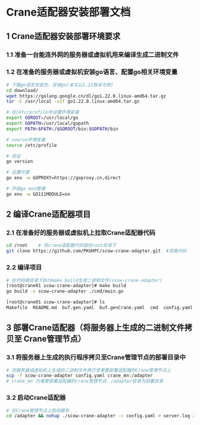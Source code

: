 # **Crane适配器安装部署文档**


## **1 Crane适配器安装部署环境要求**

### **1.1 准备一台能连外网的服务器或虚拟机用来编译生成二进制文件**
### **1.2 在准备的服务器或虚拟机安装go语言、配置go相关环境变量**

```bash
# 下载go语言安装包，安装go(本文以1.22版本为例)
cd download/
wget https://golang.google.cn/dl/go1.22.0.linux-amd64.tar.gz
tar -C /usr/local -xzf go1.22.0.linux-amd64.tar.gz

# 在/etc/profile中设置环境变量
export GOROOT=/usr/local/go
export GOPATH=/usr/local/gopath
export PATH=$PATH:/$GOROOT/bin:$GOPATH/bin

# source环境变量
source /etc/profile

# 验证
go version

# 设置代理
go env -w GOPROXY=https://goproxy.cn,direct

# 开启go mod管理
go env -w GO111MODULE=on
```

## **2 编译Crane适配器项目**

### **2.1 在准备好的服务器或虚拟机上拉取Crane适配器代码**
```bash
cd /root    # 将crane适配器代码放在root目录下
git clone https://github.com/PKUHPC/scow-crane-adapter.git  #克隆代码
```

### **2.2 编译项目**
```bash
# 在代码根目录下执行make build生成二进制文件(scow-crane-adapter)
[root@crane01 scow-crane-adapter]# make build 
go build -o scow-crane-adapter ./cmd/main.go

[root@crane01 scow-crane-adapter]# ls
Makefile  README.md  buf.gen.yaml  buf.genCrane.yaml  cmd  config.yaml  docs  gen  go.mod  go.sum  pkg  protos  scow-crane-adapter  server.log  tests
```

## **3 部署Crane适配器（将服务器上生成的二进制文件拷贝至 Crane管理节点）**
### **3.1 将服务器上生成的执行程序拷贝至Crane管理节点的部署目录中**
```bash
# 将服务器或虚拟机上生成的二进制文件拷贝至需要部署适配器的Crane管理节点上
scp -f scow-crane-adapter config.yaml crane_mn:/adapter     
# crane_mn 为需要部署适配器的crane管理节点、/adapter目录为部署目录
```

### **3.2 启动Crane适配器**
```bash
# 在Crane管理节点上启动服务
cd /adapter && nohup ./scow-crane-adapter -c config.yaml > server.log 2>&1 &
```

